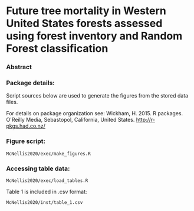 # Future tree mortality in Western United States forests assessed using forest inventory and Random Forest classification

### Abstract

### Package details:

Script sources below are used to generate the figures from the stored data files.

For details on package organization see:
Wickham, H. 2015. R packages. O'Reilly Media, Sebastopol, California, United States.
http://r-pkgs.had.co.nz/

### Figure script:
```
McNellis2020/exec/make_figures.R
```

### Accessing table data:
```
McNellis2020/exec/load_tables.R
```

Table 1 is included in .csv format:
```
McNellis2020/inst/table_1.csv
```
